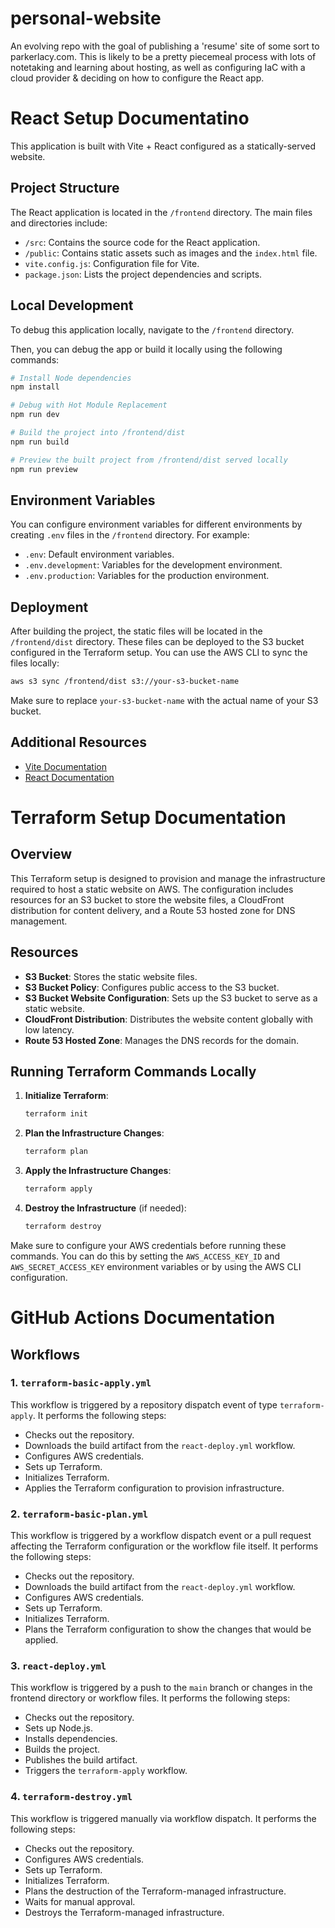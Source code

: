 # personal-website
An evolving repo with the goal of publishing a 'resume' site of some sort to parkerlacy.com. This is likely to be a pretty piecemeal process with lots of notetaking and learning about hosting, as well as configuring IaC with a cloud provider &amp; deciding on how to configure the React app.

# React Setup Documentatino

This application is built with Vite + React configured as a statically-served website.

## Project Structure

The React application is located in the `/frontend` directory. The main files and directories include:
- `/src`: Contains the source code for the React application.
- `/public`: Contains static assets such as images and the `index.html` file.
- `vite.config.js`: Configuration file for Vite.
- `package.json`: Lists the project dependencies and scripts.

## Local Development

To debug this application locally, navigate to the `/frontend` directory.

Then, you can debug the app or build it locally using the following commands:

```sh
# Install Node dependencies
npm install

# Debug with Hot Module Replacement
npm run dev

# Build the project into /frontend/dist
npm run build

# Preview the built project from /frontend/dist served locally
npm run preview
```

## Environment Variables

You can configure environment variables for different environments by creating `.env` files in the `/frontend` directory. For example:
- `.env`: Default environment variables.
- `.env.development`: Variables for the development environment.
- `.env.production`: Variables for the production environment.

## Deployment

After building the project, the static files will be located in the `/frontend/dist` directory. These files can be deployed to the S3 bucket configured in the Terraform setup. You can use the AWS CLI to sync the files locally:

```sh
aws s3 sync /frontend/dist s3://your-s3-bucket-name
```

Make sure to replace `your-s3-bucket-name` with the actual name of your S3 bucket.

## Additional Resources

- [Vite Documentation](https://vitejs.dev/guide/)
- [React Documentation](https://reactjs.org/docs/getting-started.html)

# Terraform Setup Documentation

## Overview
This Terraform setup is designed to provision and manage the infrastructure required to host a static website on AWS. The configuration includes resources for an S3 bucket to store the website files, a CloudFront distribution for content delivery, and a Route 53 hosted zone for DNS management.

## Resources
- **S3 Bucket**: Stores the static website files.
- **S3 Bucket Policy**: Configures public access to the S3 bucket.
- **S3 Bucket Website Configuration**: Sets up the S3 bucket to serve as a static website.
- **CloudFront Distribution**: Distributes the website content globally with low latency.
- **Route 53 Hosted Zone**: Manages the DNS records for the domain.

## Running Terraform Commands Locally

1. **Initialize Terraform**:
    ```sh
    terraform init
    ```

2. **Plan the Infrastructure Changes**:
    ```sh
    terraform plan
    ```

3. **Apply the Infrastructure Changes**:
    ```sh
    terraform apply
    ```

4. **Destroy the Infrastructure** (if needed):
    ```sh
    terraform destroy
    ```

Make sure to configure your AWS credentials before running these commands. You can do this by setting the `AWS_ACCESS_KEY_ID` and `AWS_SECRET_ACCESS_KEY` environment variables or by using the AWS CLI configuration.


# GitHub Actions Documentation

## Workflows

### 1. `terraform-basic-apply.yml`

This workflow is triggered by a repository dispatch event of type `terraform-apply`. It performs the following steps:
- Checks out the repository.
- Downloads the build artifact from the `react-deploy.yml` workflow.
- Configures AWS credentials.
- Sets up Terraform.
- Initializes Terraform.
- Applies the Terraform configuration to provision infrastructure.

### 2. `terraform-basic-plan.yml`

This workflow is triggered by a workflow dispatch event or a pull request affecting the Terraform configuration or the workflow file itself. It performs the following steps:
- Checks out the repository.
- Downloads the build artifact from the `react-deploy.yml` workflow.
- Configures AWS credentials.
- Sets up Terraform.
- Initializes Terraform.
- Plans the Terraform configuration to show the changes that would be applied.

### 3. `react-deploy.yml`

This workflow is triggered by a push to the `main` branch or changes in the frontend directory or workflow files. It performs the following steps:
- Checks out the repository.
- Sets up Node.js.
- Installs dependencies.
- Builds the project.
- Publishes the build artifact.
- Triggers the `terraform-apply` workflow.

### 4. `terraform-destroy.yml`

This workflow is triggered manually via workflow dispatch. It performs the following steps:
- Checks out the repository.
- Configures AWS credentials.
- Sets up Terraform.
- Initializes Terraform.
- Plans the destruction of the Terraform-managed infrastructure.
- Waits for manual approval.
- Destroys the Terraform-managed infrastructure.